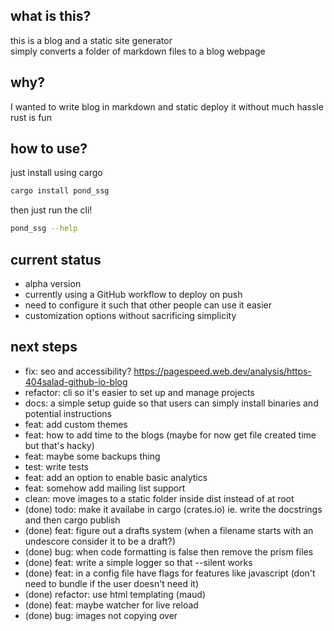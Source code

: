 ## what is this?
this is a blog and a static site generator  
simply converts a folder of markdown files to a blog webpage  

## why?  
I wanted to write blog in markdown and static deploy it without much hassle  
rust is fun  

## how to use?
just install using cargo  
```bash
cargo install pond_ssg
```
then just run the cli!  
```bash
pond_ssg --help
```

## current status
- alpha version
- currently using a GitHub workflow to deploy on push  
- need to configure it such that other people can use it easier
- customization options without sacrificing simplicity  

## next steps
- fix: seo and accessibility? https://pagespeed.web.dev/analysis/https-404salad-github-io-blog
- refactor: cli so it's easier to set up and manage projects
- docs: a simple setup guide so that users can simply install binaries and potential instructions
- feat: add custom themes
- feat: how to add time to the blogs (maybe for now get file created time but that's hacky)
- feat: maybe some backups thing
- test: write tests
- feat: add an option to enable basic analytics 
- feat: somehow add mailing list support
- clean: move images to a static folder inside dist instead of at root
- (done) todo: make it availabe in cargo (crates.io) ie. write the docstrings and then cargo publish
- (done) feat: figure out a drafts system (when a filename starts with an undescore consider it to be a draft?)
- (done) bug: when code formatting is false then remove the prism files
- (done) feat: write a simple logger so that --silent works
- (done) feat: in a config file have flags for features like javascript (don't need to bundle if the user doesn't need it)
- (done) refactor: use html templating (maud)
- (done) feat: maybe watcher for live reload 
- (done) bug: images not copying over
